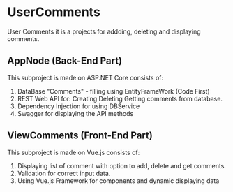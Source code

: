 # UserComments

User Comments it is a projects for addding, deleting and displaying comments.

## AppNode (Back-End Part)

This subproject is made on ASP.NET Core consists of:


1. DataBase "Comments" - filling using EntityFrameWork (Code First)
2. REST Web API for: 
                 Creating
                 Deleting
                 Getting 
comments from database.
3. Dependency Injection for using DBService
4. Swagger for displaying the API methods

## ViewComments (Front-End Part)
This subproject is made on Vue.js consists of:

1. Displaying list of comment with option to add, delete and get comments.
2. Validation for correct input data.
3. Using Vue.js Framework for components and dynamic displaying data
